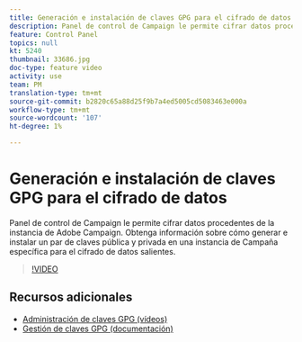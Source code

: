 ```yaml
---
title: Generación e instalación de claves GPG para el cifrado de datos
description: Panel de control de Campaign le permite cifrar datos procedentes de la instancia de Adobe Campaign. Obtenga información sobre cómo generar e instalar un par de claves pública y privada en una instancia de Campaña específica para el cifrado de datos salientes.
feature: Control Panel
topics: null
kt: 5240
thumbnail: 33686.jpg
doc-type: feature video
activity: use
team: PM
translation-type: tm+mt
source-git-commit: b2820c65a88d25f9b7a4ed5005cd5083463e000a
workflow-type: tm+mt
source-wordcount: '107'
ht-degree: 1%

---
```



# Generación e instalación de claves GPG para el cifrado de datos

Panel de control de Campaign le permite cifrar datos procedentes de la instancia de Adobe Campaign. Obtenga información sobre cómo generar e instalar un par de claves pública y privada en una instancia de Campaña específica para el cifrado de datos salientes.

>[!VIDEO](https://video.tv.adobe.com/v/36386?quality=12)

## Recursos adicionales

* [Administración de claves GPG (vídeos)](./gpg-key-management-overview.md)
* [Gestión de claves GPG (documentación)](https://docs.adobe.com/content/help/en/control-panel/using/instances-settings/gpg-keys-management.html)
